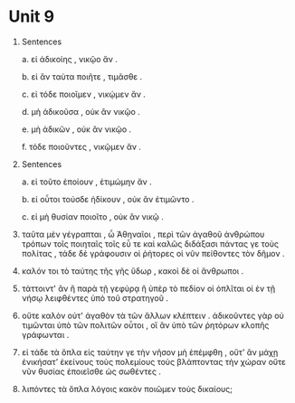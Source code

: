 # Unit 9

1.  Sentences

    a. εἰ ἀδικοίης , νικῷο ἄν .

    b. εἰ ἂν ταὺτα ποιῆτε , τιμᾶσθε .

    c. εἰ τόδε ποιοῖμεν , νικῴμεν ἄν .

    d. μὴ ἀδικοῦσα , οὐκ ἂν νικῷο .

    e. μὴ ἀδικῶν , οὐκ ἂν νικῷο .

    f. τόδε ποιοῦντες , νικῷμεν ἄν .

2. Sentences

    a. εἰ τοῦτο ἐποίουν , ἐτιμώμην ἄν .

    b. εἰ οὗτοι τούσδε ἠδίκουν , οὐκ ἂν ἐτιμῶντο . 

    c. εἰ μὴ θυσίαν ποιοῖτο , οὐκ ἂν νικῷ .

3.  ταῦτα μὲν γέγραπται , ὦ Ἀθηναῖοι , περὶ τῶν ἀγαθοῦ ἀνθρώπου τρόπων τοῖς ποιηταῖς τοῖς εὖ τε καὶ καλῶς διδάξασι πάντας γε τοὺς πολίτας , τάδε δὲ γράφουσιν οἱ ῥήτορες οἱ νῦν πείθοντες τὸν δῆμον .

4.  καλόν τοι τὸ ταύτης τῆς γῆς ὕδωρ , κακοὶ δὲ οἱ ἄνθρωποι .

5. τάττοιντ' ἂν ἢ παρὰ τῇ γεφύρᾳ ἢ ὑπὲρ τὸ πεδίον οἱ ὁπλῖται οἱ ἐν τῇ νήσῳ λειφθέντες ὑπὸ τοῦ στρατηγοῦ .

6.  οὔτε καλὸν οὐτ' ἀγαθὸν τὰ τῶν ἄλλων κλέπτειν . ἀδικοῦντες γὰρ οὐ τιμῶνται ὑπὸ τῶν πολιτῶν οὗτοι , οἳ ἂν ὑπὸ τῶν ῥητόρων κλοπῆς γράφωνται .

7.  εἰ τάδε τὰ ὅπλα εἰς ταύτην γε τὴν νῆσον μὴ ἐπέμφθη , οὔτ’ ἂν μάχῃ ἐνικήσατ’ ἐκείνους τοὺς πολεμίους τοὺς βλάπτοντας τὴν χώραν οὔτε νῦν θυσίας ἐποιεῖσθε ὡς σωθέντες . 

15. λιπόντες τὰ ὅπλα λόγοις κακὸν ποιῶμεν τοὺς δικαίους;

